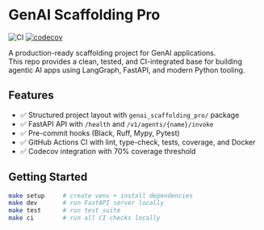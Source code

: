 # GenAI Scaffolding Pro

![CI](https://github.com/obaidmalik/pro_genai_scaffolding/actions/workflows/ci.yml/badge.svg?branch=main)
[![codecov](https://codecov.io/gh/obaidmalik/pro_genai_scaffolding/branch/main/graph/badge.svg)](https://codecov.io/gh/obaidmalik/pro_genai_scaffolding)

A production-ready scaffolding project for GenAI applications.  
This repo provides a clean, tested, and CI-integrated base for building agentic AI apps using LangGraph, FastAPI, and modern Python tooling.

## Features
- ✅ Structured project layout with `genai_scaffolding_pro/` package
- ✅ FastAPI API with `/health` and `/v1/agents/{name}/invoke`
- ✅ Pre-commit hooks (Black, Ruff, Mypy, Pytest)
- ✅ GitHub Actions CI with lint, type-check, tests, coverage, and Docker
- ✅ Codecov integration with 70% coverage threshold

## Getting Started
```bash
make setup     # create venv + install dependencies
make dev       # run FastAPI server locally
make test      # run test suite
make ci        # run all CI checks locally